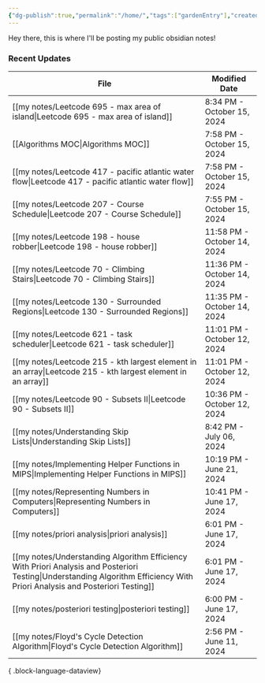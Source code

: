 ```yaml
---
{"dg-publish":true,"permalink":"/home/","tags":["gardenEntry"],"created":"2024-01-28T17:25:41.506-05:00","updated":"2024-06-17T18:13:40.216-04:00"}
---
```



Hey there, this is where I'll be posting my public obsidian notes!

### Recent Updates
| File                                                                                                                                                                           | Modified Date               |
| ------------------------------------------------------------------------------------------------------------------------------------------------------------------------------ | --------------------------- |
| [[my notes/Leetcode 695 - max area of island\|Leetcode 695 - max area of island]]                                                                                           | 8:34 PM - October 15, 2024  |
| [[Algorithms MOC\|Algorithms MOC]]                                                                                                                                          | 7:58 PM - October 15, 2024  |
| [[my notes/Leetcode 417 - pacific atlantic water flow\|Leetcode 417 - pacific atlantic water flow]]                                                                         | 7:58 PM - October 15, 2024  |
| [[my notes/Leetcode 207 - Course Schedule\|Leetcode 207 - Course Schedule]]                                                                                                 | 7:55 PM - October 15, 2024  |
| [[my notes/Leetcode 198 - house robber\|Leetcode 198 - house robber]]                                                                                                       | 11:58 PM - October 14, 2024 |
| [[my notes/Leetcode 70 - Climbing Stairs\|Leetcode 70 - Climbing Stairs]]                                                                                                   | 11:36 PM - October 14, 2024 |
| [[my notes/Leetcode 130 - Surrounded Regions\|Leetcode 130 - Surrounded Regions]]                                                                                           | 11:35 PM - October 14, 2024 |
| [[my notes/Leetcode 621 - task scheduler\|Leetcode 621 - task scheduler]]                                                                                                   | 11:01 PM - October 12, 2024 |
| [[my notes/Leetcode 215 - kth largest element in an array\|Leetcode 215 - kth largest element in an array]]                                                                 | 11:01 PM - October 12, 2024 |
| [[my notes/Leetcode 90 - Subsets II\|Leetcode 90 - Subsets II]]                                                                                                             | 10:36 PM - October 12, 2024 |
| [[my notes/Understanding Skip Lists\|Understanding Skip Lists]]                                                                                                             | 8:42 PM - July 06, 2024     |
| [[my notes/Implementing Helper Functions in MIPS\|Implementing Helper Functions in MIPS]]                                                                                   | 10:19 PM - June 21, 2024    |
| [[my notes/Representing Numbers in Computers\|Representing Numbers in Computers]]                                                                                           | 10:41 PM - June 17, 2024    |
| [[my notes/priori analysis\|priori analysis]]                                                                                                                               | 6:01 PM - June 17, 2024     |
| [[my notes/Understanding Algorithm Efficiency With Priori Analysis and Posteriori Testing\|Understanding Algorithm Efficiency With Priori Analysis and Posteriori Testing]] | 6:01 PM - June 17, 2024     |
| [[my notes/posteriori testing\|posteriori testing]]                                                                                                                         | 6:00 PM - June 17, 2024     |
| [[my notes/Floyd's Cycle Detection Algorithm\|Floyd's Cycle Detection Algorithm]]                                                                                           | 2:56 PM - June 11, 2024     |

{ .block-language-dataview}


